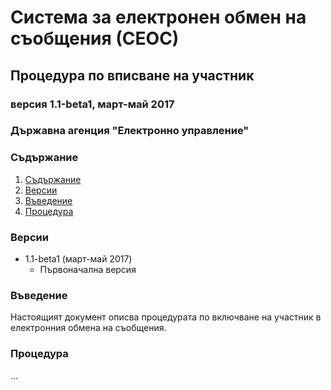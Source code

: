 # Система за електронен обмен на съобщения (СЕОС)

## Процедура по вписване на участник

### версия 1.1-beta1, март-май 2017

### Държавна агенция "Електронно управление"

### Съдържание

1. [Съдържание](#съдържание)
2. [Версии](#версии)
3. [Въведение](#въведение)
4. [Процедура](#проверка-за-съвместимост-с-регистъра-на-участниците)

### Версии

* 1.1-beta1 (март-май 2017)
    * Първоначална версия

### Въведение

Настоящият документ описва процедурата по включване на участник в електронния обмена на съобщения.

### Процедура

...
